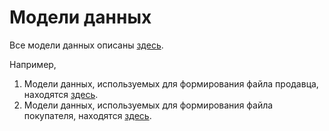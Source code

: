 # Модели данных
Все модели данных описаны [здесь](/api/).

Например,
1. Модели данных, используемых для формирования файла продавца, находятся [здесь](/api/CIS.EDM.Models.Seller.html).
2. Модели данных, используемых для формирования файла покупателя, находятся [здесь](/api/CIS.EDM.Models.Buyer.html).